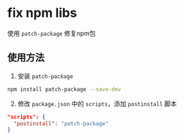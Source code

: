 # fix npm libs

使用 `patch-package` 修复npm包

## 使用方法

1. 安装 `patch-package`

```bash
npm install patch-package --save-dev
```

2. 修改 `package.json` 中的 `scripts`，添加 `postinstall` 脚本

```json
"scripts": {
  "postinstall": "patch-package"
}
```
